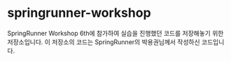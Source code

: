 # springrunner-workshop

SpringRunner Workshop 6th에 참가하여 실습을 진행했던 코드를 저장해놓기 위한 저장소입니다. 이 저장소의 코드는 SpringRunner의 박용권님께서 작성하신 코드입니다.
